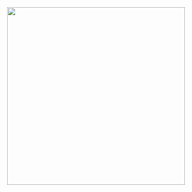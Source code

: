 <p align="center"><a href="https://laravel.com" target="_blank"><img src="/20210601_122816.gif
" width="400"></a></p>
